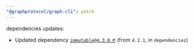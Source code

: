 ```yaml
---
"@graphprotocol/graph-cli": patch
---
```

dependencies updates:
  - Updated dependency [`immutable@4.3.0` ↗︎](https://www.npmjs.com/package/immutable/v/4.3.0) (from `4.2.1`, in `dependencies`)
